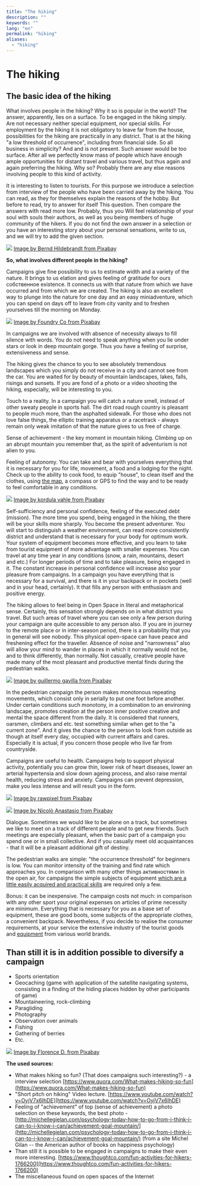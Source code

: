 ```yaml
---
title: "The hiking"
description: ""
keywords: ""
lang: "en"
permalink: "hiking"
aliases:
  - "hiking"
---
```



# The hiking

## The basic idea of the hiking

What involves people in the hiking? Why it so is popular in the world? The answer, apparently, lies on a surface. To be engaged in the hiking simply. Are not necessary neither special equipment, nor special skills. For employment by the hiking it is not obligatory to leave far from the house, possibilities for the hiking are practically in any district. That is at the hiking "a low threshold of occurrence", including from financial side. So all business in simplicity? And and is not present. Such answer would be too surface. After all we perfectly know mass of people which have enough ample opportunities for distant travel and various travel, but thus again and again preferring the hiking. Why so? Probably there are any else reasons involving people to this kind of activity.

It is interesting to listen to tourists. For this purpose we introduce a selection from interview of the people who have been carried away by the hiking. You can read, as they for themselves explain the reasons of the hobby. But before to read, try to answer for itself This question. Then compare the answers with read more low. Probably, thus you Will feel relationship of your soul with souls their authors, as well as you being members of huge community of the hikers. If you do not find the own answer in a selection or you have an interesting story about your personal sensations, write to us, and we will try to add the given section.

[![](../images/pixabay/hike-663337_640.jpg)](../images/pixabay/hike-663337_1280.jpg) [Image by Bernd Hildebrandt from Pixabay](https://pixabay.com/photos/hike-lunar-landscape-tenerife-663337/)

**So, what involves different people in the hiking?**

Campaigns give fine possibility to us to estimate width and a variety of the nature. It brings to us elation and gives feeling of gratitude for ours собственноe existence. It connects us with that nature from which we have occurred and from which we are created. The hiking is also an excellent way to plunge into the nature for one day and an easy miniadventure, which you can spend on days off to leave from city vanity and to freshen yourselves till the morning on Monday.

[![](../images/pixabay/hike-863454_640.jpg)](../images/pixabay/hike-863454_1280.jpg) [Image by Foundry Co from Pixabay](https://pixabay.com/photos/hike-hikers-scene-climb-boyfriend-863454/)

In campaigns we are involved with absence of necessity always to fill silence with words. You do not need to speak anything when you lie under stars or look in deep mountain gorge. Thus you have a feeling of surprise, extensiveness and sense.

The hiking gives the chance to you to see absolutely tremendous landscapes which you simply do not receive in a city and cannot see from the car. You are waited for by beauty of mountain landscapes, lakes, falls, risings and sunsets. If you are fond of a photo or a video shooting the hiking, especially, will be interesting to you.

Touch to a reality. In a campaign you will catch a nature smell, instead of other sweaty people in sports hall. The dirt road rough country is pleasant to people much more, than the asphalted sidewalk. For those who does not love false things, the elliptic training apparatus or a racetrack - always remain only weak imitation of that the nature gives to us free of charge.

Sense of achievement - the key moment in mountain hiking. Climbing up on an abrupt mountain you remember that, as the spirit of adventurism is not alien to you.

Feeling of autonomy. You can take and bear with yourselves everything that it is necessary for you for life, movement, a food and a lodging for the night. Check up to the ability to cook food, to equip "house", to clean itself and the clothes, using [the map](maps), a compass or GPS to find the way and to be ready to feel comfortable in any conditions.

[![](../images/pixabay/almsee-3507818_640.jpg)](../images/pixabay/almsee-3507818_1280.jpg) [Image by kordula vahle from Pixabay](https://pixabay.com/photos/almsee-schladming-lake-nature-3507818/)

Self-sufficiency and personal confidence, feeling of the executed debt (mission). The more time you spend, being engaged in the hiking, the there will be your skills more sharply. You become the present adventurer. You will start to distinguish a weather environment, can read more consistently district and understand that is necessary for your body for optimum work. Your system of equipment becomes more effective, and you learn to take from tourist equipment of more advantage with smaller expenses. You can travel at any time year in any conditions (snow, a rain, mountains, desert and etc.) For longer periods of time and to take pleasure, being engaged in it. The constant increase in personal confidence will increase also your pleasure from campaigns. In a campaign you have everything that is necessary for a survival, and there is it in your backpack or in pockets (well and in your head, certainly). It that fills any person with enthusiasm and positive energy.

The hiking allows to feel being in Open Space in literal and metaphorical sense. Certainly, this sensation strongly depends on in what district you travel. But such areas of travel where you can see only a few person during your campaign are quite accessible to any person also. If you are in journey to the remote place or in inter-season period, there is a probability that you in general will see nobody. This physical open-space can have peace and freshening effect for the traveller. Absence of noise and "narrowness" also will allow your mind to wander in places in which it normally would not be, and to think differently, than normally. Not casually, creative people have made many of the most pleasant and productive mental finds during the pedestrian walks.

[![](../images/pixabay/caminito-del-rey-2227526_640.jpg)](../images/pixabay/caminito-del-rey-2227526_1280.jpg) [Image by guillermo gavilla from Pixabay](https://pixabay.com/photos/caminito-del-rey-malaga-adventure-2227526/)

In the pedestrian campaign the person makes monotonous repeating movements, which consist only in serially to put one foot before another. Under certain conditions such monotony, in a combination to an environing landscape, promotes creation at the person inner positive creative and mental the space different from the daily. It is considered that runners, oarsmen, climbers and etc. test something similar when get to the "a current zone". And it gives the chance to the person to look from outside as though at itself every day, occupied with current affairs and cares. Especially it is actual, if you concern those people who live far from countryside.

Campaigns are useful to health. Campaigns help to support physical activity, potentially you can grow thin, lower risk of heart diseases, lower an arterial hypertensia and slow down ageing process, and also raise mental health, reducing stress and anxiety. Campaigns can prevent depression, make you less intense and will result you in the form.

[![](../images/pixabay/freedom-2768515_640.jpg)](../images/pixabay/freedom-2768515_1280.jpg) [Image by rawpixel from Pixabay](https://pixabay.com/photos/freedom-travel-hiking-together-2768515/)

[![](../images/pixabay/freedom-1681696_640.jpg)](../images/pixabay/freedom-1681696_1280.jpg) [Image by Nicolò Anastasio from Pixabay](https://pixabay.com/photos/freedom-fly-dream-empty-infinite-1681696/)

Dialogue. Sometimes we would like to be alone on a track, but sometimes we like to meet on a track of different people and to get new friends. Such meetings are especially pleasant, when the basic part of a campaign you spend one or in small collective. And if you casually meet old acquaintances - that it will be a pleasant additional gift of destiny.

The pedestrian walks are simple: "the occurrence threshold" for beginners is low. You can monitor intensity of the training and find rate which approaches you. In comparison with many other things активностями in the open air, for campaigns the simple subjects of equipment [which are a little easily acquired and practical skills](rules) are required only a few.

Bonus: it can be inexpensive. The campaign costs not much: in comparison with any other sport your original expenses on articles of prime necessity are minimum. Everything that is necessary for you as a base set of equipment, these are good boots, some subjects of the appropriate clothes, a convenient backpack. Nevertheless, if you decide to realise the consumer requirements, at your service the extensive industry of the tourist goods and [equipment](equipment) from various world brands.

## Than still it is in addition possible to diversify a campaign

* Sports orientation
* Geocaching (game with application of the satellite navigating systems, consisting in a finding of the hiding places hidden by other participants of game)
* Mountaineering, rock-climbing
* Paragliding
* Photography
* Observation over animals
* Fishing
* Gathering of berries
* Etc.

[![](../images/pixabay/alps-2947165_640.jpg)](../images/pixabay/alps-2947165_1280.jpg) [Image by Florence D. from Pixabay](https://pixabay.com/photos/alps-flower-mountain-ski-light-2947165/)

**The used sources:**

* What makes hiking so fun? (That does campaigns such interesting?) - a interview selection [https://www.quora.com/What-makes-hiking-so-fun](https://www.quora.com/What-makes-hiking-so-fun)
* "Short pitch on hiking" Video lecture. [https://www.youtube.com/watch?v=OyjV7x6IhDE](https://www.youtube.com/watch?v=OyjV7x6IhDE)
* Feeling of "achievement" of top (sense of achievement) a photo selection on these keywords, the best photo - [http://michellegielan.com/psychology-today-how-to-go-from-i-think-i-can-to-i-know-i-can/achievement-goal-mountain/](http://michellegielan.com/psychology-today-how-to-go-from-i-think-i-can-to-i-know-i-can/achievement-goal-mountain/) (from a site Michel Gilan -- the American author of books on happiness psychology)
* Than still it is possible to be engaged in campaigns to make their even more interesting. [https://www.thoughtco.com/fun-activities-for-hikers-1766200](https://www.thoughtco.com/fun-activities-for-hikers-1766200)
* The miscellaneous found on open spaces of the Internet
